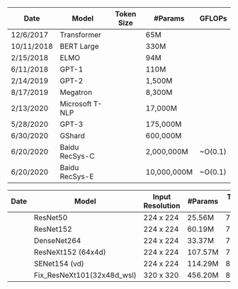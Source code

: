 
|    Date    |      Model      | Token Size |   #Params   |  GFLOPs |
|------------|-----------------|------------|-------------|---------|
| 12/6/2017  | Transformer     |            | 65M         |         |
| 10/11/2018 | BERT Large      |            | 330M        |         |
| 2/15/2018  | ELMO            |            | 94M         |         |
| 6/11/2018  | GPT-1           |            | 110M        |         |
| 2/14/2019  | GPT-2           |            | 1,500M      |         |
| 8/17/2019  | Megatron        |            | 8,300M      |         |
| 2/13/2020  | Microsoft T-NLP |            | 17,000M     |         |
| 5/28/2020  | GPT-3           |            | 175,000M    |         |
| 6/30/2020  | GShard          |            | 600,000M    |         |
| 6/20/2020  | Baidu RecSys-C  |            | 2,000,000M  | ~O(0.1) |
| 6/20/2020  | Baidu RecSys-E  |            | 10,000,000M | ~O(0.1) |




| Date |           Model            | Input Resolution | #Params | Top-1 | GFLOPs |
|------|----------------------------|------------------|---------|-------|--------|
|      | ResNet50                   | 224 x 224        | 25.56M  | 76.50 |   8.19 |
|      | ResNet152                  | 224 x 224        | 60.19M  | 78.30 |  23.05 |
|      | DenseNet264                | 224 x 224        | 33.37M  | 78.00 |  11.54 |
|      | ResNeXt152 (64x4d)         | 224 x 224        | 107.57M | 79.50 |  43.03 |
|      | SENet154 (vd)              | 224 x 224        | 114.29M | 81.40 |  45.83 |
|      | Fix_ResNeXt101(32x48d_wsl) | 320 x 320        | 456.20M | 86.30 | 354.23 |
